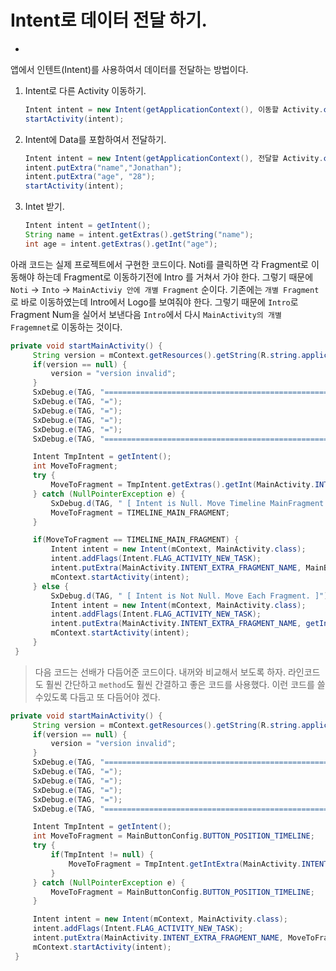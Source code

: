 # Intent로 데이터 전달 하기.
-
앱에서 인텐트(Intent)를 사용하여서 데이터를 전달하는 방법이다. 

1. Intent로 다른 Activity 이동하기.

   ``` java
   Intent intent = new Intent(getApplicationContext(), 이동할 Activity.class);
   startActivity(intent);
   ```
   
2. Intent에 Data를 포함하여서 전달하기.
   ``` java
   Intent intent = new Intent(getApplicationContext(), 전달할 Activity.class);
   intent.putExtra("name","Jonathan");
   intent.putExtra("age", "28");
   startActivity(intent);
   ```
   
3. Intet 받기.
   ``` java
   Intent intent = getIntent();
   String name = intent.getExtras().getString("name");
   int age = intent.getExtras().getInt("age");
   ```
  
아래 코드는 실제 프로젝트에서 구현한 코드이다. Noti를 클릭하면 각 Fragment로 이동해야 하는데 Fragment로 이동하기전에 Intro 를 거쳐서 가야 한다. 그렇기 때문에 `Noti` -> `Into` -> `MainActiviy 안에 개별 Fragment` 순이다. 기존에는 `개별 Fragment`로 바로 이동하였는데 Intro에서 Logo를 보여줘야 한다. 그렇기 때문에 `Intro`로 Fragment Num을 실어서 보낸다음 `Intro`에서 다시 `MainActivity의 개별 Fragemnet`로 이동하는 것이다.

   ``` java
   private void startMainActivity() {
		String version = mContext.getResources().getString(R.string.application_version);
		if(version == null) {
			version = "version invalid";
		}
		SxDebug.e(TAG, "===============================================================");
		SxDebug.e(TAG, "=");
		SxDebug.e(TAG, "=");
		SxDebug.e(TAG, "=");
		SxDebug.e(TAG, "=");
		SxDebug.e(TAG, "===============================================================");

		Intent TmpIntent = getIntent();
		int MoveToFragment;
		try {
			MoveToFragment = TmpIntent.getExtras().getInt(MainActivity.INTENT_EXTRA_FRAGMENT_NAME);
		} catch (NullPointerException e) {
			SxDebug.d(TAG, " [ Intent is Null. Move Timeline MainFragment. ]");
			MoveToFragment = TIMELINE_MAIN_FRAGMENT;
		}

		if(MoveToFragment == TIMELINE_MAIN_FRAGMENT) {
			Intent intent = new Intent(mContext, MainActivity.class);
			intent.addFlags(Intent.FLAG_ACTIVITY_NEW_TASK);
			intent.putExtra(MainActivity.INTENT_EXTRA_FRAGMENT_NAME, MainButtonConfig.BUTTON_POSITION_TIMELINE);
			mContext.startActivity(intent);
		} else {
			SxDebug.d(TAG, " [ Intent is Not Null. Move Each Fragment. ]");
			Intent intent = new Intent(mContext, MainActivity.class);
			intent.addFlags(Intent.FLAG_ACTIVITY_NEW_TASK);
			intent.putExtra(MainActivity.INTENT_EXTRA_FRAGMENT_NAME, getIntent().getExtras().getInt(MainActivity.INTENT_EXTRA_FRAGMENT_NAME));
			mContext.startActivity(intent);
		}
	}
   ```
   
   > 다음 코드는 선배가 다듬어준 코드이다. 내꺼와 비교해서 보도록 하자. 라인코드도 훨씬 간단하고 `method`도 훨씬 간결하고 좋은 코드를 사용했다. 이런 코드를 쓸 수있도록 다듬고 또 다듬어야 겠다.
   
   ``` java
   private void startMainActivity() {
		String version = mContext.getResources().getString(R.string.application_version);
		if(version == null) {
			version = "version invalid";
		}
		SxDebug.e(TAG, "===============================================================");
		SxDebug.e(TAG, "=");
		SxDebug.e(TAG, "=");
		SxDebug.e(TAG, "=");
		SxDebug.e(TAG, "=");
		SxDebug.e(TAG, "===============================================================");

		Intent TmpIntent = getIntent();
		int MoveToFragment = MainButtonConfig.BUTTON_POSITION_TIMELINE;
		try {
			if(TmpIntent != null) {
				MoveToFragment = TmpIntent.getIntExtra(MainActivity.INTENT_EXTRA_FRAGMENT_NAME, MainButtonConfig.BUTTON_POSITION_TIMELINE);
			}
		} catch (NullPointerException e) {
			MoveToFragment = MainButtonConfig.BUTTON_POSITION_TIMELINE;
		}

		Intent intent = new Intent(mContext, MainActivity.class);
		intent.addFlags(Intent.FLAG_ACTIVITY_NEW_TASK);
		intent.putExtra(MainActivity.INTENT_EXTRA_FRAGMENT_NAME, MoveToFragment);
		mContext.startActivity(intent);
	}
   ```
